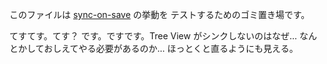 
このファイルは [sync-on-save](https://github.com/omo/sync-on-save) の挙動を
テストするためのゴミ置き場です。

てすてす。てす？
です。ですです。Tree View がシンクしないのはなぜ...
なんとかしておしえてやる必要があるのか...
ほっとくと直るようにも見える。

